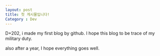 ```yaml
---
layout: post
title: 첫 게시물입니다!
Category : Dev
---
```


D+202, i made my first blog by github. I hope this blog to be trace of my military duty.

also after a year, I hope everything goes well.
